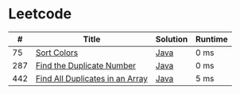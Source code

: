 # Leetcode

| # | Title | Solution | Runtime |
|---| ----- | -------- | ------- |
|75|[ Sort Colors](https://leetcode.com/problems/sort-colors/)|[Java](./solutions/75.%20Sort%20Colors.java)|0 ms|
|287|[ Find the Duplicate Number](https://leetcode.com/problems/find-the-duplicate-number/)|[Java](./solutions/287.%20Find%20the%20Duplicate%20Number.java)|0 ms|
|442|[ Find All Duplicates in an Array](https://leetcode.com/problems/find-all-duplicates-in-an-array/)|[Java](./solutions/442.%20Find%20All%20Duplicates%20in%20an%20Array.java)|5 ms|

